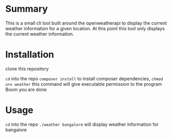 # Summary
This is a small cli tool built around the openweatherapi to display the current weather information for a given location. At this point this tool only displays the current weather information.

# Installation
clone this repository

`cd` into the repo
`composer install` to install composer dependencies, 
`chmod u+x weather` this command will give executable permission to the program
Boom you are done

# Usage
`cd` into the repo
`./weather bangalore` will display weather information for bangalore

